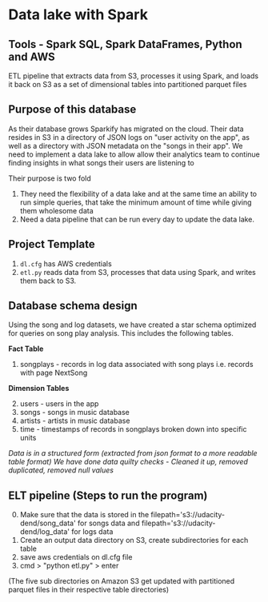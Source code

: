 # Data lake with Spark
## Tools - Spark SQL, Spark DataFrames, Python and AWS

ETL pipeline that extracts data from S3, processes it using Spark, and loads it back on S3 as a set of dimensional tables into partitioned parquet files

## Purpose of this database 
As their database grows Sparkify has migrated on the cloud. 
Their data resides in S3 in a directory of JSON logs on "user activity on the app", as well as a directory with JSON metadata on the "songs in their app".
We need to implement a data lake to allow allow their analytics team to continue finding insights in what songs their users are listening to

Their purpose is two fold 
1. They need the flexibility of a data lake and at the same time an ability to run simple queries, that take the minimum amount of time while giving them wholesome data
2. Need a data pipeline that can be run every day to update the data lake.

## Project Template

1. `dl.cfg` has AWS credentials
2. `etl.py` reads data from S3, processes that data using Spark, and writes them back to S3. 

## Database schema design

Using the song and log datasets, we have created a star schema optimized for queries on song play analysis. This includes the following tables.

**Fact Table**

1. songplays - records in log data associated with song plays i.e. records with page NextSong

**Dimension Tables**

2. users - users in the app
3. songs - songs in music database
4. artists - artists in music database
5. time - timestamps of records in songplays broken down into specific units

_Data is in a structured form (extracted from json format to a more readable table format)_
_We have done data quilty checks - Cleaned it up, removed duplicated, removed null values_

## ELT pipeline (Steps to run the program)

0. Make sure that the data is stored in the filepath='s3://udacity-dend/song_data' for songs data and filepath='s3://udacity-dend/log_data' for logs data
1. Create an output data directory on S3, create subdirectories for each table
2. save aws credentials on dl.cfg file  
2. cmd > "python etl.py" > enter

(The five sub directories on Amazon S3 get updated with partitioned parquet files in their respective table directories)
